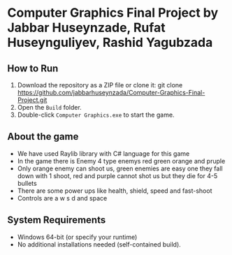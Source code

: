 # Computer Graphics Final Project by Jabbar Huseynzade, Rufat Huseynguliyev, Rashid Yagubzada

## How to Run
1. Download the repository as a ZIP file or clone it:
	git clone https://github.com/jabbarhuseynzada/Computer-Graphics-Final-Project.git
2. Open the `Build` folder.
3. Double-click `Computer Graphics.exe` to start the game.

## About the game
- We have used Raylib library with C# language for this game
- In the game there is Enemy 4 type enemys red green orange and pruple
- Only orange enemy can shoot us, green enemies are easy one they fall down with 1 shoot, red and purple cannot shot us but they die for 4-5 bullets
- There are some power ups like health, shield, speed and fast-shoot
- Controls are a w s d and space

## System Requirements
- Windows 64-bit (or specify your runtime)
- No additional installations needed (self-contained build).

